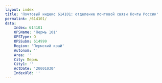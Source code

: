 ```yaml
---
layout: index
title: 'Почтовый индекс 614101: отделение почтовой связи Почты России'
permalink: /614101/
data:
    Index: 614101
    OPSName: 'Пермь 101'
    OPSType: О
    OPSSubm: 614999
    Region: 'Пермский край'
    Autonom: ''
    Area: ''
    City: Пермь
    City1: ''
    ActDate: '20001030'
    IndexOld: ''
---
```

